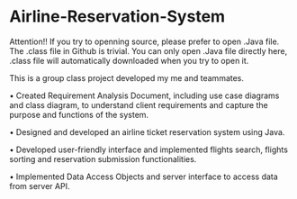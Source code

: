 # Airline-Reservation-System

Attention!! If you try to openning source, please prefer to open .Java file. The .class file in Github is trivial. You can only open .Java file directly here, .class file will automatically downloaded when you try to open it.

This is a group class project developed my me and teammates.

• Created Requirement Analysis Document, including use case diagrams and class diagram, to understand client requirements and capture the purpose and functions of the system.

• Designed and developed an airline ticket reservation system using Java.

• Developed user-friendly interface and implemented flights search, flights sorting and reservation submission functionalities.

• Implemented Data Access Objects and server interface to access data from server API.


